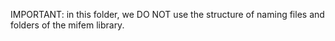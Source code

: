 IMPORTANT: in this folder, we DO NOT use the structure of naming files and folders of the mifem library.